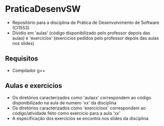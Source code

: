 # PraticaDesenvSW

- Repositório para a disciplina de Prática de Desenvolvimento de Software (CI1553)
- Dividio em 'aulas' (código disponibilizado pelo professor depois das aulas) e 'exercicios' (exercicios pedidos pelo professor depois das aulas nos slides)

## Requisitos
- Compilador g++

## Aulas e exercicios
- Os diretórios caracterizados como 'aulaxx' correspondem ao código disponibilizado na aula de numero 'xx' da disciplina 
- Os diretórios caracterizados como 'exercicioxx' correspondem ao código/atividade feito como exercicio para a aula 'xx'
- A especificação dos exercicios se encontra nos slides da disciplina
